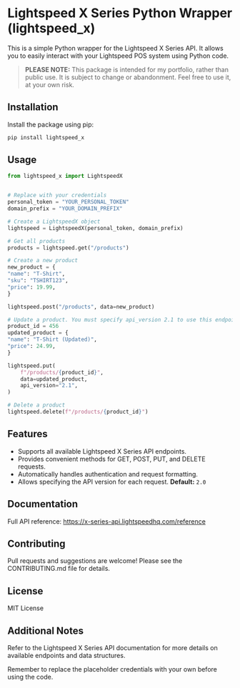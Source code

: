 # Lightspeed X Series Python Wrapper (lightspeed_x)

This is a simple Python wrapper for the Lightspeed X Series API. It allows you to easily interact with your Lightspeed POS system using Python code.

> **PLEASE NOTE:** This package is intended for my portfolio, rather than public use. It is subject to change or abandonment. Feel free to use it, at your own risk.

## Installation

Install the package using pip:

```Bash
pip install lightspeed_x
```

## Usage

```python
from lightspeed_x import LightspeedX


# Replace with your credentials
personal_token = "YOUR_PERSONAL_TOKEN"
domain_prefix = "YOUR_DOMAIN_PREFIX"

# Create a LightspeedX object
lightspeed = LightspeedX(personal_token, domain_prefix)

# Get all products
products = lightspeed.get("/products")

# Create a new product
new_product = {
"name": "T-Shirt",
"sku": "TSHIRT123",
"price": 19.99,
}

lightspeed.post("/products", data=new_product)

# Update a product. You must specify api_version 2.1 to use this endpoint.
product_id = 456
updated_product = {
"name": "T-Shirt (Updated)",
"price": 24.99,
}

lightspeed.put(
    f"/products/{product_id}",
    data=updated_product,
    api_version="2.1",
)

# Delete a product
lightspeed.delete(f"/products/{product_id}")
```

## Features

- Supports all available Lightspeed X Series API endpoints.
- Provides convenient methods for GET, POST, PUT, and DELETE requests.
- Automatically handles authentication and request formatting.
- Allows specifying the API version for each request. **Default:** `2.0`

## Documentation

Full API reference: https://x-series-api.lightspeedhq.com/reference

## Contributing

Pull requests and suggestions are welcome! Please see the CONTRIBUTING.md file for details.

## License

MIT License

## Additional Notes

Refer to the Lightspeed X Series API documentation for more details on available endpoints and data structures.

Remember to replace the placeholder credentials with your own before using the code.
